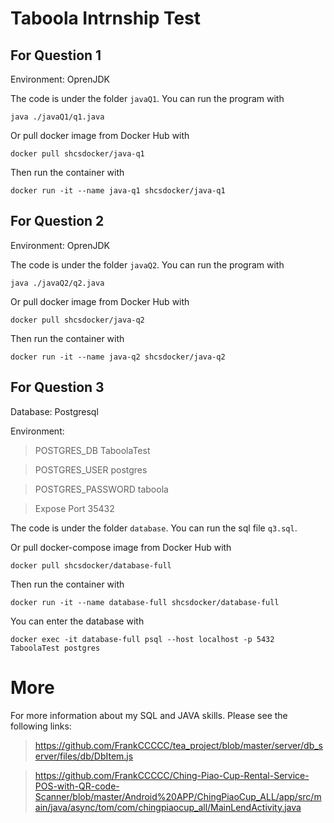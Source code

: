 # Taboola Intrnship Test
## For Question 1

Environment: OprenJDK

The code is under the folder `javaQ1`. You can run the program with 

    java ./javaQ1/q1.java

Or pull docker image from Docker Hub with 

    docker pull shcsdocker/java-q1

Then run the container with 

    docker run -it --name java-q1 shcsdocker/java-q1

## For Question 2

Environment: OprenJDK

The code is under the folder `javaQ2`. You can run the program with 

    java ./javaQ2/q2.java

Or pull docker image from Docker Hub with 

    docker pull shcsdocker/java-q2

Then run the container with 

    docker run -it --name java-q2 shcsdocker/java-q2

## For Question 3

Database: Postgresql

Environment:

> POSTGRES_DB TaboolaTest

> POSTGRES_USER postgres

> POSTGRES_PASSWORD taboola

> Expose Port 35432

The code is under the folder `database`. You can run the sql file `q3.sql`.

Or pull docker-compose image from Docker Hub with 

    docker pull shcsdocker/database-full

Then run the container with 

    docker run -it --name database-full shcsdocker/database-full

You can enter the database with 

    docker exec -it database-full psql --host localhost -p 5432 TaboolaTest postgres

# More
For more information about my SQL and JAVA skills. Please see the following links:

> https://github.com/FrankCCCCC/tea_project/blob/master/server/db_server/files/db/DbItem.js

> https://github.com/FrankCCCCC/Ching-Piao-Cup-Rental-Service-POS-with-QR-code-Scanner/blob/master/Android%20APP/ChingPiaoCup_ALL/app/src/main/java/async/tom/com/chingpiaocup_all/MainLendActivity.java
